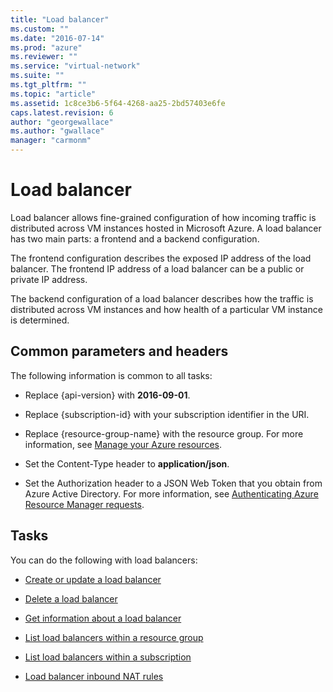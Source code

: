 ```yaml
---
title: "Load balancer"
ms.custom: ""
ms.date: "2016-07-14"
ms.prod: "azure"
ms.reviewer: ""
ms.service: "virtual-network"
ms.suite: ""
ms.tgt_pltfrm: ""
ms.topic: "article"
ms.assetid: 1c8ce3b6-5f64-4268-aa25-2bd57403e6fe
caps.latest.revision: 6
author: "georgewallace"
ms.author: "gwallace"
manager: "carmonm"
---
```

# Load balancer
Load balancer allows fine-grained configuration of how incoming traffic is distributed across VM instances hosted in Microsoft Azure. A load balancer has two main parts: a frontend and a backend configuration.  
  
 The frontend configuration describes the exposed IP address of the load balancer. The frontend IP address of a load balancer can be a public or private IP address.  
  
 The backend configuration of a load balancer describes how the traffic is distributed across VM instances and how health of a particular VM instance is determined.  
  
##  <a name="bk_common"></a> Common parameters and headers  
 The following information is common to all tasks:  
  
-   Replace {api-version} with **2016-09-01**.  
  
-   Replace {subscription-id} with your subscription identifier in the URI.  
  
-   Replace {resource-group-name} with the resource group. For more information, see [Manage your Azure resources](http://azure.microsoft.com/documentation/articles/azure-preview-portal-using-resource-groups/).  
  
-   Set the Content-Type header to **application/json**.  
  
-   Set the Authorization header to a JSON Web Token that you obtain from Azure Active Directory. For more information, see [Authenticating Azure Resource Manager requests](../../index.md).  
  
## Tasks  
 You can do the following with load balancers:  
  
-   [Create or update a load balancer](create-or-update-a-load-balancer.md)  
  
-   [Delete a load balancer](delete-a-load-balancer.md)  
  
-   [Get information about a load balancer ](get-information-about-a-load-balancer.md)  
  
-   [List load balancers within a resource group](list-load-balancers-within-a-resource-group.md)  
  
-   [List load balancers within a subscription](list-load-balancers-within-a-subscription.md)  
  
-   [Load balancer inbound NAT rules](load-balancer-inbound-nat-rules.md)
